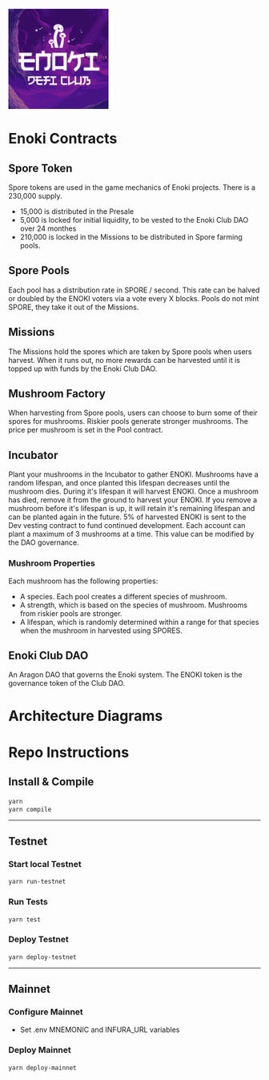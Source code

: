 ![Logo](./images/enoki-defi-club.png)
# Enoki Contracts

## Spore Token
Spore tokens are used in the game mechanics of Enoki projects. There is a 230,000 supply. 

* 15,000 is distributed in the Presale
* 5,000 is locked for initial liquidity, to be vested to the Enoki Club DAO over 24 monthes
* 210,000 is locked in the Missions to be distributed in Spore farming pools.

## Spore Pools
Each pool has a distribution rate in SPORE / second. This rate can be halved or doubled by the ENOKI voters via a vote every X blocks. Pools do not mint SPORE, they take it out of the Missions.

## Missions
The Missions hold the spores which are taken by Spore pools when users harvest. When it runs out, no more rewards can be harvested until it is topped up with funds by the Enoki Club DAO.

## Mushroom Factory
When harvesting from Spore pools, users can choose to burn some of their spores for mushrooms. Riskier pools generate stronger mushrooms. The price per mushroom is set in the Pool contract.

## Incubator
Plant your mushrooms in the Incubator to gather ENOKI. Mushrooms have a random lifespan, and once planted this lifespan decreases until the mushroom dies. During it's lifespan it will harvest ENOKI. Once a mushroom has died, remove it from the ground to harvest your ENOKI. If you remove a mushroom before it's lifespan is up, it will retain it's remaining lifespan and can be planted again in the future. 5% of harvested ENOKI is sent to the Dev vesting contract to fund continued development. Each account can plant a maximum of 3 mushrooms at a time. This value can be modified by the DAO governance.

### Mushroom Properties
Each mushroom has the following properties:
* A species. Each pool creates a different species of mushroom.
* A strength, which is based on the species of mushroom. Mushrooms from riskier pools are stronger.
* A lifespan, which is randomly determined within a range for that species when the mushroom in harvested using SPORES.

## Enoki Club DAO
An Aragon DAO that governs the Enoki system. The ENOKI token is the governance token of the Club DAO.

# Architecture Diagrams

# Repo Instructions

## Install & Compile
```
yarn
yarn compile
```
-----

## Testnet

### Start local Testnet
```
yarn run-testnet
```

### Run Tests
```
yarn test
```

### Deploy Testnet
```
yarn deploy-testnet
```
-----
## Mainnet

### Configure Mainnet
* Set .env MNEMONIC and INFURA_URL variables

### Deploy Mainnet
```
yarn deploy-mainnet
```
